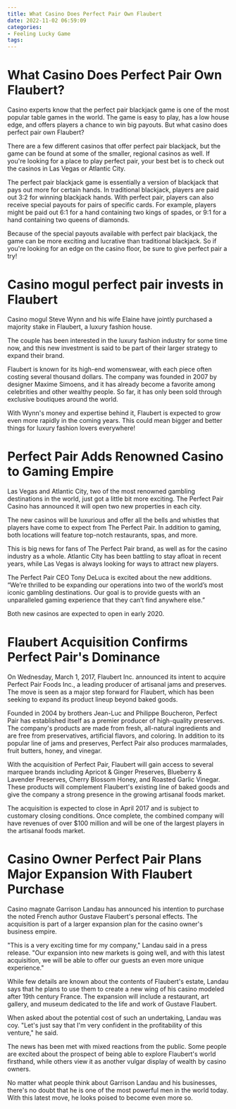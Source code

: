 ```yaml
---
title: What Casino Does Perfect Pair Own Flaubert
date: 2022-11-02 06:59:09
categories:
- Feeling Lucky Game
tags:
---
```



#  What Casino Does Perfect Pair Own Flaubert?

Casino experts know that the perfect pair blackjack game is one of the most popular table games in the world. The game is easy to play, has a low house edge, and offers players a chance to win big payouts. But what casino does perfect pair own Flaubert?

There are a few different casinos that offer perfect pair blackjack, but the game can be found at some of the smaller, regional casinos as well. If you're looking for a place to play perfect pair, your best bet is to check out the casinos in Las Vegas or Atlantic City.

The perfect pair blackjack game is essentially a version of blackjack that pays out more for certain hands. In traditional blackjack, players are paid out 3:2 for winning blackjack hands. With perfect pair, players can also receive special payouts for pairs of specific cards. For example, players might be paid out 6:1 for a hand containing two kings of spades, or 9:1 for a hand containing two queens of diamonds.

Because of the special payouts available with perfect pair blackjack, the game can be more exciting and lucrative than traditional blackjack. So if you're looking for an edge on the casino floor, be sure to give perfect pair a try!

#  Casino mogul perfect pair invests in Flaubert

Casino mogul Steve Wynn and his wife Elaine have jointly purchased a majority stake in Flaubert, a luxury fashion house.

The couple has been interested in the luxury fashion industry for some time now, and this new investment is said to be part of their larger strategy to expand their brand.

Flaubert is known for its high-end womenswear, with each piece often costing several thousand dollars. The company was founded in 2007 by designer Maxime Simoens, and it has already become a favorite among celebrities and other wealthy people. So far, it has only been sold through exclusive boutiques around the world.

With Wynn's money and expertise behind it, Flaubert is expected to grow even more rapidly in the coming years. This could mean bigger and better things for luxury fashion lovers everywhere!

#  Perfect Pair Adds Renowned Casino to Gaming Empire

Las Vegas and Atlantic City, two of the most renowned gambling destinations in the world, just got a little bit more exciting. The Perfect Pair Casino has announced it will open two new properties in each city.

The new casinos will be luxurious and offer all the bells and whistles that players have come to expect from The Perfect Pair. In addition to gaming, both locations will feature top-notch restaurants, spas, and more.

This is big news for fans of The Perfect Pair brand, as well as for the casino industry as a whole. Atlantic City has been battling to stay afloat in recent years, while Las Vegas is always looking for ways to attract new players.

The Perfect Pair CEO Tony DeLuca is excited about the new additions. “We’re thrilled to be expanding our operations into two of the world’s most iconic gambling destinations. Our goal is to provide guests with an unparalleled gaming experience that they can’t find anywhere else.”

Both new casinos are expected to open in early 2020.

#  Flaubert Acquisition Confirms Perfect Pair's Dominance 

On Wednesday, March 1, 2017, Flaubert Inc. announced its intent to acquire Perfect Pair Foods Inc., a leading producer of artisanal jams and preserves. The move is seen as a major step forward for Flaubert, which has been seeking to expand its product lineup beyond baked goods.

Founded in 2004 by brothers Jean-Luc and Philippe Boucheron, Perfect Pair has established itself as a premier producer of high-quality preserves. The company's products are made from fresh, all-natural ingredients and are free from preservatives, artificial flavors, and coloring. In addition to its popular line of jams and preserves, Perfect Pair also produces marmalades, fruit butters, honey, and vinegar.

With the acquisition of Perfect Pair, Flaubert will gain access to several marquee brands including Apricot & Ginger Preserves, Blueberry & Lavender Preserves, Cherry Blossom Honey, and Roasted Garlic Vinegar. These products will complement Flaubert's existing line of baked goods and give the company a strong presence in the growing artisanal foods market.

The acquisition is expected to close in April 2017 and is subject to customary closing conditions. Once complete, the combined company will have revenues of over $100 million and will be one of the largest players in the artisanal foods market.

#  Casino Owner Perfect Pair Plans Major Expansion With Flaubert Purchase

Casino magnate Garrison Landau has announced his intention to purchase the noted French author Gustave Flaubert's personal effects. The acquisition is part of a larger expansion plan for the casino owner's business empire.

"This is a very exciting time for my company," Landau said in a press release. "Our expansion into new markets is going well, and with this latest acquisition, we will be able to offer our guests an even more unique experience."

While few details are known about the contents of Flaubert's estate, Landau says that he plans to use them to create a new wing of his casino modeled after 19th century France. The expansion will include a restaurant, art gallery, and museum dedicated to the life and work of Gustave Flaubert.

When asked about the potential cost of such an undertaking, Landau was coy. "Let's just say that I'm very confident in the profitability of this venture," he said.

The news has been met with mixed reactions from the public. Some people are excited about the prospect of being able to explore Flaubert's world firsthand, while others view it as another vulgar display of wealth by casino owners.

No matter what people think about Garrison Landau and his businesses, there's no doubt that he is one of the most powerful men in the world today. With this latest move, he looks poised to become even more so.